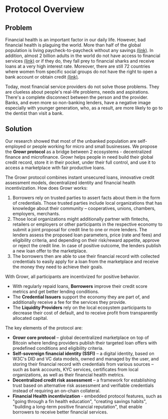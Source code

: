 # Protocol Overview

## Problem
Financial health is an important factor in our daily life. However, bad financial health is plaguing the world. More than half of the global population is living paycheck-to-paycheck without any savings [(link)](https://globalﬁndex.worldbank.org/sites/globalﬁndex/ﬁles/chapters/2017%20Findex%20full%20report_chapter5.pdf). In addition, almost 2 billion adults in the world do not have access to financial services [(link)](https://ufa.worldbank.org/en/ufa) or if they do, they  fall prey to financial sharks and receive loans at a very high interest rate. Moreover, there are still 72 countries where women from specific social groups do not have the right to open a bank account or obtain credit [(link)](https://www3.weforum.org/docs/WEF_GGGR_2020.pdf).

Today, most financial service providers do not solve those problems. They are clueless about people's real-life problems, needs and aspirations. There's a complete disconnect between the person and the provider. Banks, and even more so non-banking lenders, have a negative image especially with younger generation, who, as a result, are more likely to go to the dentist than visit a bank.

## Solution
Our research showed that most of the unbanked population are self-employed or people working for micro and small businesses.​ We propose the **Growr protocol** as a bridge between 2 ecosystems - decentralized finance and microfinance. Growr helps people in need build their global credit record, store it in their pocket, under their full control, and use it to access a marketplace with fair productive loans.​ 

The Growr protocol combines instant unsecured loans, innovative credit assessment models, decentralized identity and financial health incentivization. How does Growr works:
1. Borrowers rely on trusted parties to assert facts about them in the form of credentials. Those trusted parties include local organizations that has knowledge about their community – cooperatives, unions, chambers, employers, merchants.​
2. Those local organizations might additionally partner with fintechs, retailers or employers or other participants in the respective economy to submit a joint proposal for credit line to one or more lenders. The lenders assess the proposed loan parameters, price (rate and fees) and eligibility criteria, and depending on their risk/reward appetite, approve or reject the credit line. In case of positive outcome, the lenders publish a new loan offer to the marketplace.​
3. The borrowers then are able to use their financial record with collected credentials to easily apply for a loan from the marketplace and receive the money they need to achieve their goals.​

With Growr, all participants are incentivized for positive behavior. 
- With regularly repaid loans, **Borrowers** improve their credit score metrics and get better lending conditions. 
- The **Credential Issuers** support the economy they are part of, and additionally receive a fee for the services they provide. 
- The **Liquidity Providers** rely on the local ecosystem participants to decrease their cost of default, and to receive profit from transparently allocated capital.​

The key elements of the protocol are: 
- **Growr core protocol** – global decentralized marketplace on top of Bitcoin where lending providers publish their targeted loan offers with predefined conditions and eligibility criteria.
- **Self-sovereign financial identity (SSFI)** – a digital identity, based on W3C's DID and VC data models, owned and managed by the user, and storing their financial record with credentials from various sources – such as bank accounts, KYC services, certificates from local organizations, as well as their financial health metrics.
- **Decentralized credit risk assessment** – a framework for establishing trust based on alternative risk assessment and verifiable credentials instead of requiring an on-chain collateral.
- **Financial Health incentivization** - embedded protocol features, such as "going through a fin health education", "creating savings habits", "building a long-term positive financial reputation", that enable borrowers to receive better financial services.

